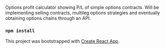 Options profit calculator showing P/L of simple options contracts.
Will be implementing selling contracts, multileg options strategies and eventually obtaining options chains through an API.

### `npm install` 

This project was bootstrapped with [Create React App](https://github.com/facebook/create-react-app).

